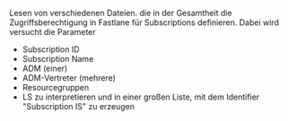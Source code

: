 Lesen von verschiedenen Dateien. die in der Gesamtheit die Zugriffsberechtigung in Fastlane für Subscriptions definieren.
Dabei wird versucht die Parameter
- Subscription ID
- Subscription Name
- ADM (einer)
- ADM-Vertreter (mehrere)
- Resourcegruppen
- LS
zu interpretieren und in einer großen Liste, mit dem Identifier "Subscription IS" zu erzeugen
